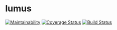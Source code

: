 # lumus 

[![Maintainability](https://api.codeclimate.com/v1/badges/06cc05d332248cc08026/maintainability)](https://codeclimate.com/github/victoralvesgomide/lumus/maintainability)
[![Coverage Status](https://coveralls.io/repos/github/victoralvesgomide/lumus/badge.svg)](https://coveralls.io/github/victoralvesgomide/lumus)
[![Build Status](https://travis-ci.org/victoralvesgomide/lumus_tdd.svg?branch=master)](https://travis-ci.org/victoralvesgomide/lumus_tdd)
